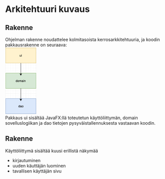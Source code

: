 # Arkitehtuuri kuvaus  

## Rakenne  
Ohjelman rakenne noudattelee kolmitasoista kerrosarkkitehtuuria, ja koodin pakkausrakenne on seuraava:  
<img src="https://github.com/alemati/otm-harjoitustyo/blob/master/dokumentointi/kuvat/arkRakenne.png" width="100">  
Pakkaus ui sisältää JavaFX:llä toteutetun käyttöliittymän, domain sovelluslogiikan ja dao tietojen pysyväistallennuksesta vastaavan koodin.  

## Rakenne  
Käyttöliittymä sisältää kuusi erillistä näkymää  
* kirjautuminen  
* uuden käuttäjän luominen  
* tavallisen käyttäjän sivu  

